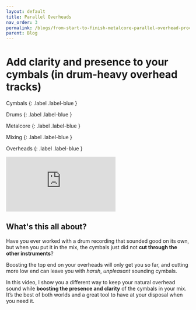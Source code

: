 ```yaml
---
layout: default
title: Parallel Overheads
nav_order: 3
permalink: /blogs/from-start-to-finish-metalcore-parallel-overhead-processing
parent: Blog
---
```


# Add clarity and presence to your cymbals (in drum-heavy overhead tracks)

Cymbals
{: .label .label-blue }

Drums
{: .label .label-blue }

Metalcore
{: .label .label-blue }

Mixing
{: .label .label-blue }

Overheads
{: .label .label-blue }


<div class="video-container">
  <iframe src="https://www.youtube-nocookie.com/embed/4WnLZY1iGgU?rel=0" title="YouTube video player" frameborder="0" allow="accelerometer; autoplay; clipboard-write; encrypted-media; gyroscope; picture-in-picture" allowfullscreen></iframe>
</div>

## What's this all about?

Have you ever worked with a drum recording that sounded good on its own, but when you put it in the mix, the cymbals just did not **cut through the other instruments**?

Boosting the top end on your overheads will only get you so far, and cutting more low end can leave you with _harsh_, _unpleasant_ sounding cymbals.

In this video, I show you a different way to keep your natural overhead sound while **boosting the presence and clarity** of the cymbals in your mix. It’s the best of both worlds and a great tool to have at your disposal when you need it.
